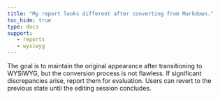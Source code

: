 ```yaml
---
title: "My report looks different after converting from Markdown."
toc_hide: true
type: docs
support:
   - reports
   - wysiwyg
---
```


The goal is to maintain the original appearance after transitioning to WYSIWYG, but the conversion process is not flawless. If significant discrepancies arise, report them for evaluation. Users can revert to the previous state until the editing session concludes.
